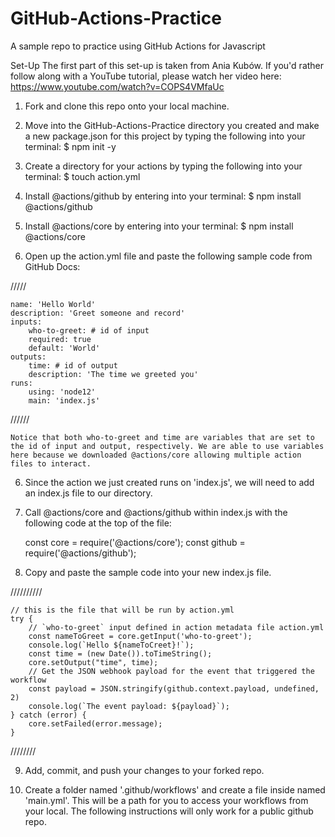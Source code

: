 # GitHub-Actions-Practice
A sample repo to practice using GitHub Actions for Javascript

Set-Up
The first part of this set-up is taken from Ania Kubów. If you'd rather follow along with a YouTube tutorial, please watch her video here: https://www.youtube.com/watch?v=COPS4VMfaUc


1. Fork and clone this repo onto your local machine.

2. Move into the GitHub-Actions-Practice directory you created and make a new package.json for this project by typing the following into your terminal:
   $ npm init -y

3. Create a directory for your actions by typing the following into your terminal:
   $ touch action.yml

4. Install @actions/github by entering into your terminal:
   $ npm install @actions/github

4. Install @actions/core by entering into your terminal:
   $ npm install @actions/core

5. Open up the action.yml file and paste the following sample code from GitHub Docs:

/////

    name: 'Hello World'
    description: 'Greet someone and record'
    inputs:
        who-to-greet: # id of input
        required: true
        default: 'World'
    outputs:
        time: # id of output
        description: 'The time we greeted you'
    runs:
        using: 'node12'
        main: 'index.js'

//////

    Notice that both who-to-greet and time are variables that are set to the id of input and output, respectively. We are able to use variables here because we downloaded @actions/core allowing multiple action files to interact.

6. Since the action we just created runs on 'index.js', we will need to add an index.js file to our directory.

7. Call @actions/core and @actions/github within index.js with the following code at the top of the file:

    const core = require('@actions/core');
    const github = require('@actions/github');

8. Copy and paste the sample code into your new index.js file.

//////////

    // this is the file that will be run by action.yml
    try {
        // `who-to-greet` input defined in action metadata file action.yml
        const nameToGreet = core.getInput('who-to-greet');
        console.log(`Hello ${nameToCreet}!`);
        const time = (new Date()).toTimeString();
        core.setOutput("time", time);
        // Get the JSON webhook payload for the event that triggered the workflow
        const payload = JSON.stringify(github.context.payload, undefined, 2)
        console.log(`The event payload: ${payload}`);
    } catch (error) {
        core.setFailed(error.message);
    }

////////

9. Add, commit, and push your changes to your forked repo.

10. Create a folder named '.github/workflows' and create a file inside named 'main.yml'. This will be a path for you to access your workflows from your local. The following instructions will only work for a public github repo.